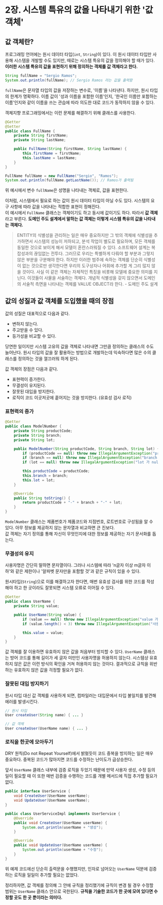 # 2장. 시스템 특유의 값을 나타내기 위한 '값 객체'
## 값 객체란?
프로그래밍 언어에는 원시 데이터 타입(`int`, `String`)이 있다. 이 원시 데이터 타입만 사용해 시스템을 개발할 수도 있지만, 때로는 시스템 특유의 값을 정의해야 할 때가 있다.  
**이러한 시스템 특유의 값을 표현하기 위해 정의하는 객체를 값 객체라고 한다.**

```java
String fullName = "Sergio Ramos";
System.out.println(fullName); // Sergio Ramos 라는 값을 출력함
```

`fullName`은 문자열 타입의 값을 저장하는 변수로, '이름'을 나타낸다. 하지만, 원시 타입의 한계가 명확하다. 이름 값이 '성과 이름을 포함한 이름'인지, '한국인 이름만 포함하는 이름'인지와 같이 이름을 쓰는 관습에 따라 의도한 대로 코드가 동작하지 않을 수 있다.

객체지향 프로그래밍에서는 이런 문제를 해결하기 위해 클래스를 사용한다.
```java
@Getter
@Setter
public class FullName {
    private String firstName;
    private String lastName;

    public FullName(String firstName, String lastName) {
        this.firstName = firstName;
        this.lastName = lastName;
    }
}

FullName fullName = new FullName("Sergio", "Ramos");
System.out.println(fullName.getLastName()); // Ramos가 출력됨
```

위 예시에서 변수 `fullName`은 성명을 나타내는 객체로, 값을 표현한다.

이처럼, 시스템에서 필요로 하는 값이 원시 데이터 타입이 아닐 수도 있다. 시스템의 요구 사항에 따라 값을 나타내는 적합한 표현이 정해진다.  
이 예시에서 `FullName` 클래스는 객체이기도 하고 동시에 값이기도 하다. 따라서 **값 객체**라고 부른다. **도메인 주도 설계에서 말하는 값 객체는 이렇게 시스템 특유의 값을 나타내는 객체다.**

> ENTITY의 식별성을 관리하는 일은 매우 중요하지만 그 밖의 객체에 식별성을 추가하면서 시스템의 성능이 저하되고, 분석 작업이 별도로 필요하며, 모든 객체를 동일한 것으로 보이게 해서 모델이 혼란스러워질 수 있다. 소프트웨어 설계는 복잡성과의 끊임없는 전투다. 그러므로 우리는 특별하게 다뤄야 할 부분과 그렇지 않은 부분을 구분해야 한다. 하지만 이러한 범주에 속하는 객체를 단순히 식별성이 없는 것으로만 생각한다면 우리의 도구상자나 어휘에 추가할 게 그리 많지 않을 것이다. 사실 이 같은 객체는 자체적인 특징을 비롯해 모델에 중요한 의미를 지닌다. 이것들이 사물을 서술하는 객체다. 개념적 식별성을 갖지 않으면서 도메인의 서술적 측면을 나타내는 객체를 VALUE OBJECT라 한다. - 도메인 주도 설계

## 값의 성질과 값 객체를 도입했을 때의 장점
값의 성질은 대표적으로 다음과 같다.
- 변하지 않는다.
- 주고받을 수 있다.
- 등가성을 비교할 수 있다.

당연한 일이지만 시스템 고유의 값을 객체로 나타내면 그만큼 정의하는 클래스의 수도 늘어난다. 원시 타입의 값을 잘 활용하는 방법으로 개발하는데 익숙하다면 많은 수의 클래스를 정의하는 것을 껄끄러워 하게 된다.

값 객체의 장점은 다음과 같다.
- 표현력이 증가한다.
- 무결성이 유지된다.
- 잘못된 대입을 방지한다.
- 로직이 코드 이곳저곳에 흩어지는 것을 방지한다. (유효성 검사 로직)

### 표현력의 증가
```java
@Getter
public class ModelNumber {
    private String productCode;
    private String branch;
    private String lot;

    public ModelNumber(String productCode, String branch, String lot) {
        if (productCode == null) throw new IllegalArgumentException("productCode 가 null 입니다.");
        if (branch == null) throw new IllegalArgumentException("branch 가 null 입니다.");
        if (lot == null) throw new IllegalArgumentException("lot 가 null 입니다.");

        this.productCode = productCode;
        this.branch = branch;
        this.lot = lot;
    }

    @Override
    public String toString() {
        return productCode + "-" + branch + "-" + lot;
    }
}
```
`ModelNumber` 클래스는 제품번호가 제품코드와 지점번호, 로트번호로 구성됨을 알 수 있다. 아무 정보를 제공하지 않는 문자열과 비교하면 큰 진보다.  
값 객체는 자기 정의를 통해 자신이 무엇인지에 대한 정보를 제공하는 자기 문서화를 돕는다.

### 무결성의 유지
사용자명은 간단히 말하면 문자열이다. 그러나 시스템에 따라 'n글자 이상 m글자 이하'와 같은 제한이나 '알파벳 문자만을 포함할 것'과 같은 규칙이 있을 수 있다.

원시타입(`String`)으로 이를 해결하고자 한다면, 매번 유효성 검사를 위한 코드를 작성해야 하고 한 곳이라도 잘못되면 시스템 오류로 이어질 수 있다.

```java
@Getter
public class UserName {
    private String value;

    public UserName(String value) {
        if (value == null) throw new IllegalArgumentException("value 가 null 입니다.");
        if (value.length() < 3) throw new IllegalArgumentException("사용자명은 3글자 이상이어야 합니다.");

        this.value = value;
    }
}
```
값 객체를 잘 이용하면 유효하지 않은 값을 처음부터 방지할 수 있다. `UserName` 클래스는 방어 코드를 통해 길이가 세 글자 미만인 사용자명을 허용하지 않는다. 시스템상 유효하지 않은 값은 이런 방식의 확인을 거쳐 허용하지 않는 것이다. 결과적으로 규칙을 위반하는 유효하지 않은 값을 걱정할 필요가 없다.

### 잘못된 대입 방지하기
원시 타입 대신 값 객체를 사용하게 되면, 컴파일러는 대입문에서 타입 불일치를 발견해 에러를 발생시킨다.

```java
// 원시 타입
User createUser(String name) { ... }

// 값 객체
User createUser(UserName name) { ... }
```

### 로직을 한곳에 모아두기
DRY 원칙(Do not Repeat Yourself)에서 밝혔듯이 코드 중복을 방지하는 일은 매우 중요하다. 중복된 코드가 많아지면 코드를 수정하는 난이도가 급상승한다.

앞서 `UserName` 클래스 내부에 검증 로직을 두었기 때문에 만약 사용자 생성, 수정 등의 일이 필요할 때 이 또한 매번 검증을 수행하는 코드를 개별 메서드에 직접 추가할 필요가 없다.

```java
public interface UserService {
    void CreateUser(UserName userName);
    void UpdateUser(UserName userName);
}

public class UserServiceImpl implements UserService {
    @Override
    public void CreateUser(UserName userName) {
        System.out.println(userName + "생성");
    }

    @Override
    public void UpdateUser(UserName userName) {
        System.out.println(userName + "수정");
    }
}
```
위 예제 코드에선 단순히 출력문을 수행했지만, 인자로 넘어오는 `UserName` 덕분에 검증하는 로직을 일일이 추가할 필요는 없었다.

정리하자면, 값 객체를 정의해 그 안에 규칙을 정리했기에 규칙이 변경 될 경우 수정할 범위는 `UserName` 클래스 안으로 국한된다. **규칙을 기술한 코드가 한 곳에 모여 있다면 수정할 곳도 한 곳 뿐이라는 의미다.**